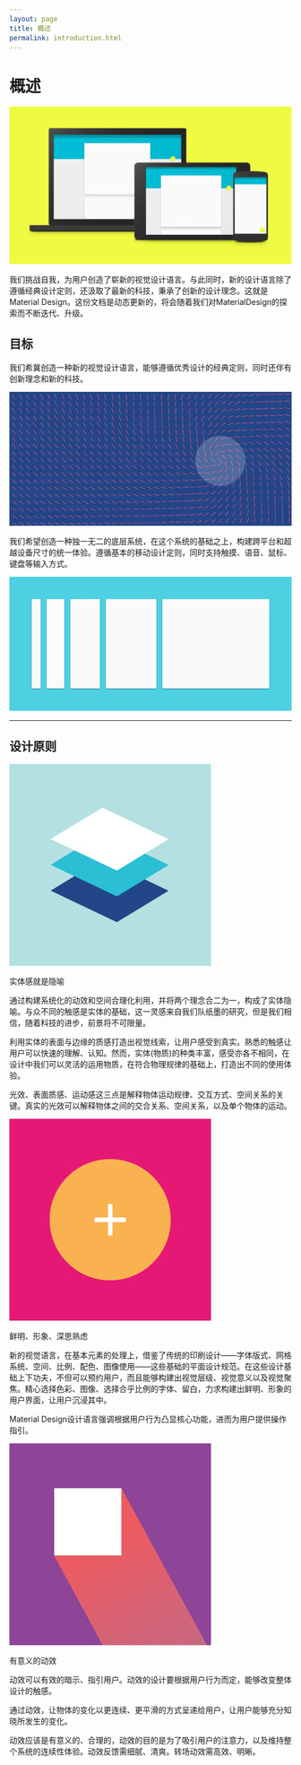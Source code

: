 ```yaml
---
layout: page
title: 概述
permalink: introduction.html
---
```


概述
===============

![](images/materialdesign-goals-landingimage_large_mdpi.png)

我们挑战自我，为用户创造了崭新的视觉设计语言。与此同时，新的设计语言除了遵循经典设计定则，还汲取了最新的科技，秉承了创新的设计理念。这就是Material Design。这份文档是动态更新的，将会随着我们对MaterialDesign的探索而不断迭代、升级。


## 目标

我们希冀创造一种新的视觉设计语言，能够遵循优秀设计的经典定则，同时还伴有创新理念和新的科技。

![materialdesign-goals](images/materialdesign-goals-swirlanddot_large_mdpi.png)


我们希望创造一种独一无二的底层系统，在这个系统的基础之上，构建跨平台和超越设备尺寸的统一体验。遵循基本的移动设计定则，同时支持触摸、语音、鼠标、键盘等输入方式。

![materialdesign-goals-cutrectangles](images/materialdesign-goals-cutrectangles_large_mdpi.png)

***

## 设计原则

![materialdesign-principles-layersquares](images/materialdesign-principles-layersquares_large_mdpi.png)

实体感就是隐喻

通过构建系统化的动效和空间合理化利用，并将两个理念合二为一，构成了实体隐喻。与众不同的触感是实体的基础，这一灵感来自我们队纸墨的研究，但是我们相信，随着科技的进步，前景将不可限量。

利用实体的表面与边缘的质感打造出视觉线索，让用户感受到真实。熟悉的触感让用户可以快速的理解、认知。然而，实体(物质)的种类丰富，感受亦各不相同，在设计中我们可以灵活的运用物质，在符合物理规律的基础上，打造出不同的使用体验。

光效、表面质感、运动感这三点是解释物体运动规律、交互方式、空间关系的关键。真实的光效可以解释物体之间的交合关系、空间关系，以及单个物体的运动。


![materialdesign-principles-circleplus_large_mdpi.png](images/materialdesign-principles-circleplus_large_mdpi.png)

鲜明、形象、深思熟虑

新的视觉语言，在基本元素的处理上，借鉴了传统的印刷设计——字体版式、网格系统、空间、比例、配色、图像使用——这些基础的平面设计规范。在这些设计基础上下功夫，不但可以预约用户，而且能够构建出视觉层级、视觉意义以及视觉聚焦。精心选择色彩、图像、选择合乎比例的字体、留白，力求构建出鲜明、形象的用户界面，让用户沉浸其中。

Material Design设计语言强调根据用户行为凸显核心功能，进而为用户提供操作指引。

![materialdesign-principles-flyingsquare](images/materialdesign-principles-flyingsquare_large_mdpi.png)

有意义的动效

动效可以有效的暗示、指引用户。动效的设计要根据用户行为而定，能够改变整体设计的触感。

通过动效，让物体的变化以更连续、更平滑的方式呈递给用户，让用户能够充分知晓所发生的变化。


动效应该是有意义的、合理的，动效的目的是为了吸引用户的注意力，以及维持整个系统的连续性体验。动效反馈需细腻、清爽。转场动效需高效、明晰。
